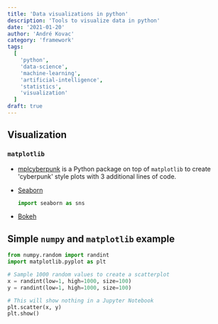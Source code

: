 ```yaml
---
title: 'Data visualizations in python'
description: 'Tools to visualize data in python'
date: '2021-01-20'
author: 'André Kovac'
category: 'framework'
tags:
  [
    'python',
    'data-science',
    'machine-learning',
    'artificial-intelligence',
    'statistics',
    'visualization'
  ]
draft: true
---
```


## Visualization

### `matplotlib`

- [mplcyberpunk](https://github.com/dhaitz/mplcyberpunk) is a Python package on top of `matplotlib` to create 'cyberpunk' style plots with 3 additional lines of code.

- [Seaborn](https://seaborn.pydata.org/)

  ```python
  import seaborn as sns
  ```

- [Bokeh](https://docs.bokeh.org/en/latest/index.html)

## Simple `numpy` and `matplotlib` example

```python
from numpy.random import randint
import matplotlib.pyplot as plt

# Sample 1000 random values to create a scatterplot
x = randint(low=1, high=1000, size=100)
y = randint(low=1, high=1000, size=100)

# This will show nothing in a Jupyter Notebook
plt.scatter(x, y)
plt.show()
```

